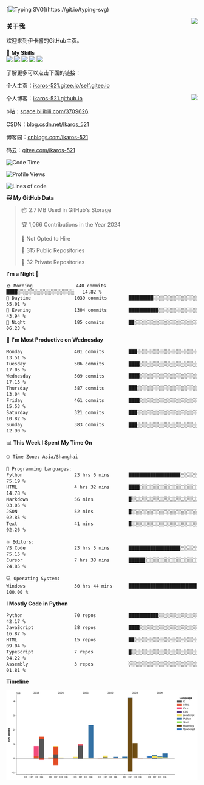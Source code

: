 [![Typing SVG](https://readme-typing-svg.herokuapp.com?size=25&duration=3000&color=8C43EA&vCenter=true&width=200&height=40&lines=Hi+Welcome+%F0%9F%91%8B%F0%9F%8F%BB;I'm+Love丶伊卡洛斯~~)](https://git.io/typing-svg)

<a href="#">
  <img align="right" src="https://github-readme-stats.vercel.app/api?username=Ikaros-521&count_private=true&show_icons=true&bg_color=15,f2f7fd,E0EAFC" />
</a>

### 关于我

欢迎来到伊卡酱的GitHub主页。

🌟 **My Skills**  
![](https://img.shields.io/badge/-C-A8B9CC?style=flat-square&logo=C&logoColor=fff)
![](https://img.shields.io/badge/-Python-3776AB?style=flat-square&logo=Python&logoColor=fff)
![](https://img.shields.io/badge/-JavaScript-F7DF1E?style=flat-square&logo=JavaScript&logoColor=fff)
![](https://img.shields.io/badge/-C++-00599C?style=flat-square&logo=Cpp&logoColor=fff)
![](https://img.shields.io/badge/-Linux-000000?style=flat-square&logo=Linux&logoColor=fff)

了解更多可以点击下面的链接：  

个人主页：[ikaros-521.gitee.io/self.gitee.io](https://ikaros-521.gitee.io/self.gitee.io/)  

<img align='right' src="https://github.com/Ikaros-521/Ikaros-521/assets/40910637/3a5e50bc-91dc-4aa5-b7a0-8b27ad1c2b33" height="330">

个人博客：[ikaros-521.github.io](https://ikaros-521.github.io/)  

b站：[space.bilibili.com/3709626](https://space.bilibili.com/3709626)  

CSDN：[blog.csdn.net/Ikaros_521](https://blog.csdn.net/Ikaros_521)  

博客园：[cnblogs.com/ikaros-521](https://www.cnblogs.com/ikaros-521)  

码云：[gitee.com/ikaros-521](https://gitee.com/ikaros-521)  


<!--START_SECTION:waka-->
![Code Time](http://img.shields.io/badge/Code%20Time-1%2C969%20hrs%2016%20mins-blue)

![Profile Views](http://img.shields.io/badge/Profile%20Views-6-blue)

![Lines of code](https://img.shields.io/badge/From%20Hello%20World%20I%27ve%20Written-13.3%20million%20lines%20of%20code-blue)

**🐱 My GitHub Data** 

> 📦 2.7 MB Used in GitHub's Storage 
 > 
> 🏆 1,066 Contributions in the Year 2024
 > 
> 🚫 Not Opted to Hire
 > 
> 📜 315 Public Repositories 
 > 
> 🔑 32 Private Repositories 
 > 
**I'm a Night 🦉** 

```text
🌞 Morning                440 commits         ████░░░░░░░░░░░░░░░░░░░░░   14.82 % 
🌆 Daytime                1039 commits        █████████░░░░░░░░░░░░░░░░   35.01 % 
🌃 Evening                1304 commits        ███████████░░░░░░░░░░░░░░   43.94 % 
🌙 Night                  185 commits         ██░░░░░░░░░░░░░░░░░░░░░░░   06.23 % 
```
📅 **I'm Most Productive on Wednesday** 

```text
Monday                   401 commits         ███░░░░░░░░░░░░░░░░░░░░░░   13.51 % 
Tuesday                  506 commits         ████░░░░░░░░░░░░░░░░░░░░░   17.05 % 
Wednesday                509 commits         ████░░░░░░░░░░░░░░░░░░░░░   17.15 % 
Thursday                 387 commits         ███░░░░░░░░░░░░░░░░░░░░░░   13.04 % 
Friday                   461 commits         ████░░░░░░░░░░░░░░░░░░░░░   15.53 % 
Saturday                 321 commits         ███░░░░░░░░░░░░░░░░░░░░░░   10.82 % 
Sunday                   383 commits         ███░░░░░░░░░░░░░░░░░░░░░░   12.90 % 
```


📊 **This Week I Spent My Time On** 

```text
🕑︎ Time Zone: Asia/Shanghai

💬 Programming Languages: 
Python                   23 hrs 6 mins       ███████████████████░░░░░░   75.19 % 
HTML                     4 hrs 32 mins       ████░░░░░░░░░░░░░░░░░░░░░   14.78 % 
Markdown                 56 mins             █░░░░░░░░░░░░░░░░░░░░░░░░   03.05 % 
JSON                     52 mins             █░░░░░░░░░░░░░░░░░░░░░░░░   02.85 % 
Text                     41 mins             █░░░░░░░░░░░░░░░░░░░░░░░░   02.26 % 

🔥 Editors: 
VS Code                  23 hrs 5 mins       ███████████████████░░░░░░   75.15 % 
Cursor                   7 hrs 38 mins       ██████░░░░░░░░░░░░░░░░░░░   24.85 % 

💻 Operating System: 
Windows                  30 hrs 44 mins      █████████████████████████   100.00 % 
```

**I Mostly Code in Python** 

```text
Python                   70 repos            ███████████░░░░░░░░░░░░░░   42.17 % 
JavaScript               28 repos            ████░░░░░░░░░░░░░░░░░░░░░   16.87 % 
HTML                     15 repos            ██░░░░░░░░░░░░░░░░░░░░░░░   09.04 % 
TypeScript               7 repos             █░░░░░░░░░░░░░░░░░░░░░░░░   04.22 % 
Assembly                 3 repos             ░░░░░░░░░░░░░░░░░░░░░░░░░   01.81 % 
```



**Timeline**

![Lines of Code chart](https://raw.githubusercontent.com/Ikaros-521/Ikaros-521/main/assets/bar_graph.png)


<!--END_SECTION:waka-->


<!--
**Ikaros-521/Ikaros-521** is a ✨ _special_ ✨ repository because its `README.md` (this file) appears on your GitHub profile.

Here are some ideas to get you started:

- 🔭 I’m currently working on ...
- 🌱 I’m currently learning ...
- 👯 I’m looking to collaborate on ...
- 🤔 I’m looking for help with ...
- 💬 Ask me about ...
- 📫 How to reach me: ...
- 😄 Pronouns: ...
- ⚡ Fun fact: ...
-->
